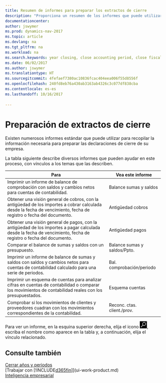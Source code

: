 ```yaml
---
title: Resumen de informes para preparar los extractos de cierre
description: "Proporciona un resumen de los informes que puede utilizar para recopilar la información necesaria para preparar los extractos de cierre de su empresa cuando cierre el ejercicio."
documentationcenter: 
author: jswymer
ms.prod: dynamics-nav-2017
ms.topic: article
ms.devlang: na
ms.tgt_pltfrm: na
ms.workload: na
ms.search.keywords: year closing, close accounting period, close fiscal year, aging, creditor payments, vendor payments, assets, liabilities, equity, analysis, reporting, financial report, business intelligence, BI, Power Bi, KPI
ms.date: 06/02/2017
ms.author: jswymer
ms.translationtype: HT
ms.sourcegitcommit: 4fefaef7380ac10836fcac404eea006f55d8556f
ms.openlocfilehash: 240fd8eb76a430ab3163ab4326c3c077df838cba
ms.contentlocale: es-es
ms.lasthandoff: 10/16/2017

---
```

# <a name="preparing-closing-statements"></a>Preparación de extractos de cierre
Existen numerosos informes estándar que puede utilizar para recopilar la información necesaria para preparar las declaraciones de cierre de su empresa.

La tabla siguiente describe diversos informes que pueden ayudar en este proceso, con vínculos a los temas que las describen.

| Para | Vea este informe |
| --- | --- |
| Imprimir un informe de balance de comprobación con saldos y cambios netos para cuentas de contabilidad. |Balance sumas y saldos |
| Obtener una visión general de cobros, con la antigüedad de los importes a cobrar calculada desde la fecha de vencimiento, fecha de registro o fecha del documento. |Antigüedad cobros |
| Obtener una visión general de pagos, con la antigüedad de los importes a pagar calculada desde la fecha de vencimiento, fecha de registro o fecha del documento. |Antigüedad pagos |
| Comparar el balance de sumas y saldos con un presupuesto. |Balance sumas y saldos/Ppto. |
| Imprimir un informe de balance de sumas y saldos con saldos y cambios netos para cuentas de contabilidad calculado para una serie de periodos. |Bal. comprobación/periodo |
| Imprimir un esquema de cuentas para analizar cifras en cuentas de contabilidad o comparar los movimientos de contabilidad reales con los presupuestados. |Esquema cuentas |
| Comprobar si los movimientos de clientes y proveedores cuadran con los movimientos correspondientes de la contabilidad. |Reconc. ctas. client./prov. |

Para ver un informe, en la esquina superior derecha, elija el icono ![Buscar página o informe](media/ui-search/search_small.png "icono Buscar página o informe"), escriba el nombre como aparece en la tabla y, a continuación, elija el vínculo relacionado.

## <a name="see-also"></a>Consulte también
[Cerrar años y periodos](year-close-years-periods.md)  
[Trabajar con [!INCLUDE[d365fin](includes/d365fin_md.md)]](ui-work-product.md)  
[Inteligencia empresarial](bi.md)

